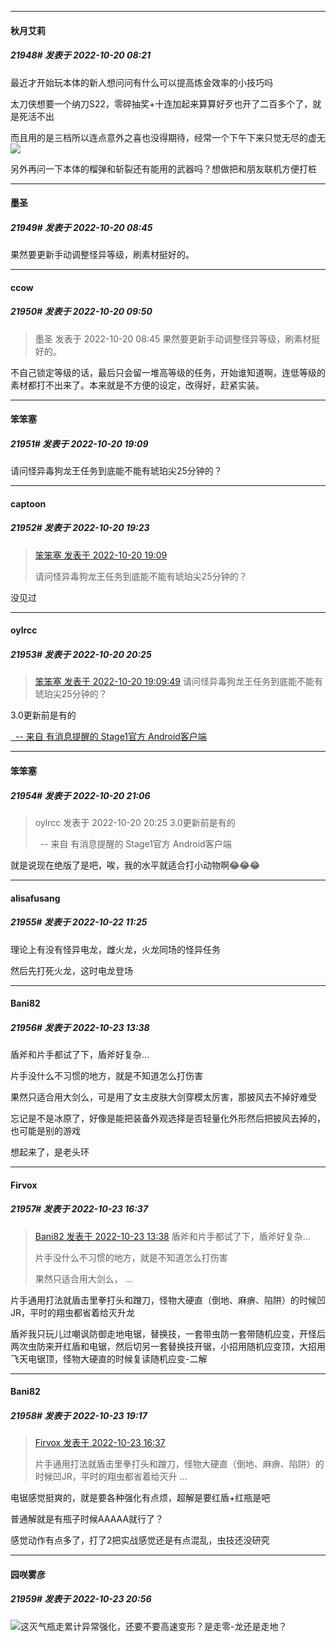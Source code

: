 

*****

####  秋月艾莉  
##### 21948#       发表于 2022-10-20 08:21

最近才开始玩本体的新人想问问有什么可以提高炼金效率的小技巧吗

太刀侠想要一个纳刀S22，零碎抽奖+十连加起来算算好歹也开了二百多个了，就是死活不出

而且用的是三档所以连点意外之喜也没得期待，经常一个下午下来只觉无尽的虚无<img src="https://static.saraba1st.com/image/smiley/face2017/125.png" referrerpolicy="no-referrer">

另外再问一下本体的榴弹和斩裂还有能用的武器吗？想做把和朋友联机方便打桩



*****

####  墨圣  
##### 21949#       发表于 2022-10-20 08:45

果然要更新手动调整怪异等级，刷素材挺好的。



*****

####  ccow  
##### 21950#       发表于 2022-10-20 09:50

<blockquote>墨圣 发表于 2022-10-20 08:45
果然要更新手动调整怪异等级，刷素材挺好的。</blockquote>
不自己锁定等级的话，最后只会留一堆高等级的任务，开始谁知道啊，连低等级的素材都打不出来了。本来就是不方便的设定，改得好，赶紧实装。



*****

####  笨笨塞  
##### 21951#       发表于 2022-10-20 19:09

请问怪异毒狗龙王任务到底能不能有琥珀尖25分钟的？



*****

####  captoon  
##### 21952#       发表于 2022-10-20 19:23

<blockquote><a href="httphttps://bbs.saraba1st.com/2b/forum.php?mod=redirect&amp;goto=findpost&amp;pid=58010091&amp;ptid=1960475" target="_blank">笨笨塞 发表于 2022-10-20 19:09</a>

请问怪异毒狗龙王任务到底能不能有琥珀尖25分钟的？</blockquote>
没见过



*****

####  oylrcc  
##### 21953#       发表于 2022-10-20 20:25

<blockquote><a href="httphttps://bbs.saraba1st.com/2b/forum.php?mod=redirect&amp;goto=findpost&amp;pid=58010091&amp;ptid=1960475" target="_blank">笨笨塞 发表于 2022-10-20 19:09:49</a>
请问怪异毒狗龙王任务到底能不能有琥珀尖25分钟的？</blockquote>3.0更新前是有的

[  -- 来自 有消息提醒的 Stage1官方 Android客户端](https://www.coolapk.com/apk/140634)



*****

####  笨笨塞  
##### 21954#       发表于 2022-10-20 21:06

<blockquote>oylrcc 发表于 2022-10-20 20:25
3.0更新前是有的

  -- 来自 有消息提醒的 Stage1官方 Android客户端</blockquote>
就是说现在绝版了是吧，唉，我的水平就适合打小动物啊😂😂😂



*****

####  alisafusang  
##### 21955#       发表于 2022-10-22 11:25

理论上有没有怪异电龙，雌火龙，火龙同场的怪异任务

然后先打死火龙，这时电龙登场



*****

####  Bani82  
##### 21956#       发表于 2022-10-23 13:38

盾斧和片手都试了下，盾斧好复杂...

片手没什么不习惯的地方，就是不知道怎么打伤害

果然只适合用大剑么，可是用了女主皮肤大剑穿模太厉害，那披风去不掉好难受

忘记是不是冰原了，好像是能把装备外观选择是否轻量化外形然后把披风去掉的，也可能是别的游戏

想起来了，是老头环



*****

####  Firvox  
##### 21957#       发表于 2022-10-23 16:37

<blockquote><a href="httphttps://bbs.saraba1st.com/2b/forum.php?mod=redirect&amp;goto=findpost&amp;pid=58054666&amp;ptid=1960475" target="_blank">Bani82 发表于 2022-10-23 13:38</a>
盾斧和片手都试了下，盾斧好复杂...

片手没什么不习惯的地方，就是不知道怎么打伤害

果然只适合用大剑么， ...</blockquote>
片手通用打法就盾击里拳打头和蹭刀，怪物大硬直（倒地、麻痹、陷阱）的时候凹JR，平时的翔虫都省着给灭升龙

盾斧我只玩儿过嘲讽防御走地电锯，替换技，一套带虫防一套带随机应变，开怪后两次虫防来开红盾和电锯，然后切另一套替换技开锯，小招用随机应变顶，大招用飞天电锯顶，怪物大硬直的时候复读随机应变-二解



*****

####  Bani82  
##### 21958#       发表于 2022-10-23 19:17

<blockquote><a href="httphttps://bbs.saraba1st.com/2b/forum.php?mod=redirect&amp;goto=findpost&amp;pid=58057631&amp;ptid=1960475" target="_blank">Firvox 发表于 2022-10-23 16:37</a>

片手通用打法就盾击里拳打头和蹭刀，怪物大硬直（倒地、麻痹、陷阱）的时候凹JR，平时的翔虫都省着给灭升 ...</blockquote>
电锯感觉挺爽的，就是要各种强化有点烦，超解是要红盾+红瓶是吧

普通解就是有瓶子时候AAAAA就行了？

感觉动作有点多了，打了2把实战感觉还是有点混乱，虫技还没研究



*****

####  园咲雾彦  
##### 21959#       发表于 2022-10-23 20:56

<img src="https://static.saraba1st.com/image/smiley/face2017/124.png" referrerpolicy="no-referrer">这灭气瓶走累计异常强化，还要不要高速变形？是走零-龙还是走地？

